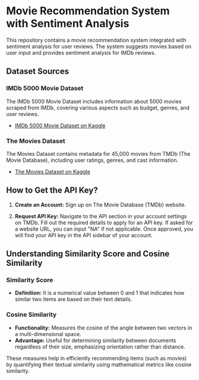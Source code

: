 # Movie Recommendation System with Sentiment Analysis

This repository contains a movie recommendation system integrated with sentiment analysis for user reviews. The system suggests movies based on user input and provides sentiment analysis for IMDb reviews.

## Dataset Sources

### IMDb 5000 Movie Dataset
The IMDb 5000 Movie Dataset includes information about 5000 movies scraped from IMDb, covering various aspects such as budget, genres, and user reviews.

- [IMDb 5000 Movie Dataset on Kaggle](https://www.kaggle.com/datasets/carolzhangdc/imdb-5000-movie-dataset/data)

### The Movies Dataset
The Movies Dataset contains metadata for 45,000 movies from TMDb (The Movie Database), including user ratings, genres, and cast information.

- [The Movies Dataset on Kaggle](https://www.kaggle.com/datasets/rounakbanik/the-movies-dataset)

## How to Get the API Key?
1. **Create an Account:** Sign up on The Movie Database (TMDb) website.
   
2. **Request API Key:** Navigate to the API section in your account settings on TMDb. Fill out the required details to apply for an API key. If asked for a website URL, you can input "NA" if not applicable. Once approved, you will find your API key in the API sidebar of your account.

## Understanding Similarity Score and Cosine Similarity

### Similarity Score
- **Definition:** It is a numerical value between 0 and 1 that indicates how similar two items are based on their text details.

### Cosine Similarity
- **Functionality:** Measures the cosine of the angle between two vectors in a multi-dimensional space.
- **Advantage:** Useful for determining similarity between documents regardless of their size, emphasizing orientation rather than distance.

These measures help in efficiently recommending items (such as movies) by quantifying their textual similarity using mathematical metrics like cosine similarity.


